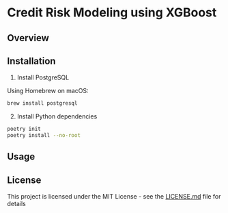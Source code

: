 # Credit Risk Modeling using XGBoost

## Overview

## Installation

1. Install PostgreSQL

Using Homebrew on macOS:
```bash
brew install postgresql
```

2. Install Python dependencies
```bash
poetry init
poetry install --no-root
```

## Usage

## License

This project is licensed under the MIT License - see the [LICENSE.md](LICENSE.md) file for details
